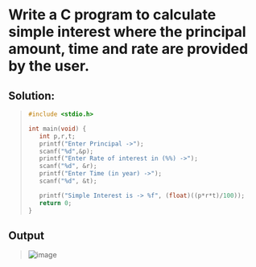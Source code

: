 # Write a C program to calculate simple interest where the principal amount, time and rate are  provided by the user.

## Solution:
>```c
>#include <stdio.h>
>
>int main(void) {
>    int p,r,t;
>    printf("Enter Principal ->");
>    scanf("%d",&p);
>    printf("Enter Rate of interest in (%%) ->");
>    scanf("%d", &r);
>    printf("Enter Time (in year) ->");
>    scanf("%d", &t);
>
>    printf("Simple Interest is -> %f", (float)((p*r*t)/100));
>    return 0;
>}
>```
## Output
>![image](https://user-images.githubusercontent.com/96988507/149585090-3c416eea-c1d4-4c34-aecb-adce7a43ad13.png)
